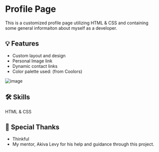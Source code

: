 # Profile Page

This is a customized profile page utilizing HTML & CSS and containing some general informaiton about myself as a developer.

## :bulb: Features
* Custom layout and design
* Personal Image link
* Dynamic contact links
* Color palette used: (from Coolors)

![image](https://user-images.githubusercontent.com/43121800/119226999-8491a200-bad1-11eb-8f9d-a773e4fdb685.png)

## :hammer_and_wrench: Skills
HTML & CSS

## :handshake: Special Thanks
* Thinkful
* My mentor, Akiva Levy for his help and guidance through this project.
